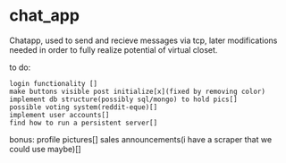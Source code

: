 # chat_app

Chatapp, used to send and recieve messages via tcp, later modifications
needed in order to fully realize potential of virtual closet.

to do:

	login functionality []
	make buttons visible post initialize[x](fixed by removing color)
	implement db structure(possibly sql/mongo) to hold pics[]
	possible voting system(reddit-eque)[]
	implement user accounts[]
	find how to run a persistent server[]
	
bonus:
	profile pictures[]
	sales announcements(i have a scraper that we could use maybe)[]
